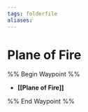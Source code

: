 ```yaml
---
tags: folderfile
aliases:
---
```


# Plane of Fire
%% Begin Waypoint %%
- **[[Plane of Fire]]**

%% End Waypoint %%
